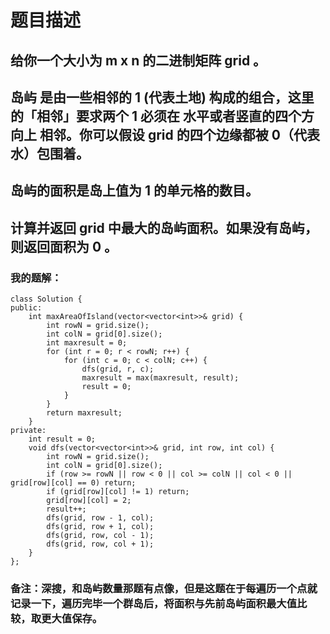 # 题目描述
## 给你一个大小为 m x n 的二进制矩阵 grid 。
## 岛屿 是由一些相邻的 1 (代表土地) 构成的组合，这里的「相邻」要求两个 1 必须在 水平或者竖直的四个方向上 相邻。你可以假设 grid 的四个边缘都被 0（代表水）包围着。
## 岛屿的面积是岛上值为 1 的单元格的数目。
## 计算并返回 grid 中最大的岛屿面积。如果没有岛屿，则返回面积为 0 。
### 我的题解：
```
class Solution {
public:
    int maxAreaOfIsland(vector<vector<int>>& grid) {
        int rowN = grid.size();
        int colN = grid[0].size();
        int maxresult = 0;    
        for (int r = 0; r < rowN; r++) {
            for (int c = 0; c < colN; c++) {
                dfs(grid, r, c);
                maxresult = max(maxresult, result);
                result = 0;
            }
        }
        return maxresult;    
    }
private:
    int result = 0;
    void dfs(vector<vector<int>>& grid, int row, int col) {
        int rowN = grid.size();
        int colN = grid[0].size();
        if (row >= rowN || row < 0 || col >= colN || col < 0 || grid[row][col] == 0) return;
        if (grid[row][col] != 1) return;
        grid[row][col] = 2;
        result++;
        dfs(grid, row - 1, col);
        dfs(grid, row + 1, col);
        dfs(grid, row, col - 1);
        dfs(grid, row, col + 1);
    }
};
```
### **备注**：深搜，和岛屿数量那题有点像，但是这题在于每遍历一个点就记录一下，遍历完毕一个群岛后，将面积与先前岛屿面积最大值比较，取更大值保存。